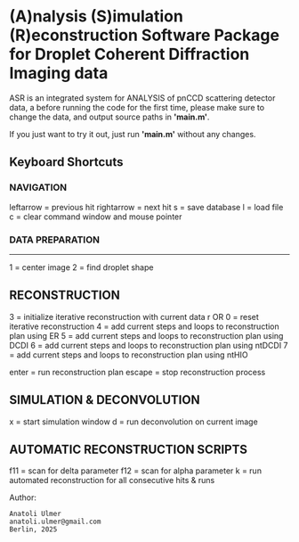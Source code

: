 (A)nalysis (S)imulation (R)econstruction Software Package
for Droplet Coherent Diffraction Imaging data
================================================================================

ASR is an integrated system for ANALYSIS of pnCCD scattering detector data, a 
before running the code for the first time, please make sure to change the
data, and output source paths in **'main.m'**. 

If you just want to try it out, just run **'main.m'** without any changes.


## Keyboard Shortcuts

### NAVIGATION
leftarrow   =   previous hit
rightarrow  =   next hit
s           =   save database
l           =   load file
c           =   clear command window and mouse pointer


### DATA PREPARATION
--------------------------------------------------------------------------------
1           =   center image
2           =   find droplet shape


RECONSTRUCTION
--------------------------------------------------------------------------------
3           =   initialize iterative reconstruction with current data
r OR 0      =   reset iterative reconstruction
4           =   add current steps and loops to reconstruction plan using ER
5           =   add current steps and loops to reconstruction plan using DCDI
6           =   add current steps and loops to reconstruction plan using ntDCDI
7           =   add current steps and loops to reconstruction plan using ntHIO

enter       =   run reconstruction plan
escape      =   stop reconstruction process


SIMULATION & DECONVOLUTION
--------------------------------------------------------------------------------
x           =   start simulation window
d           =   run deconvolution on current image


AUTOMATIC RECONSTRUCTION SCRIPTS
--------------------------------------------------------------------------------
f11         =   scan for delta parameter
f12         =   scan for alpha parameter
k           =   run automated reconstruction for all consecutive hits & runs


Author:

    Anatoli Ulmer  
    anatoli.ulmer@gmail.com  
    Berlin, 2025 
